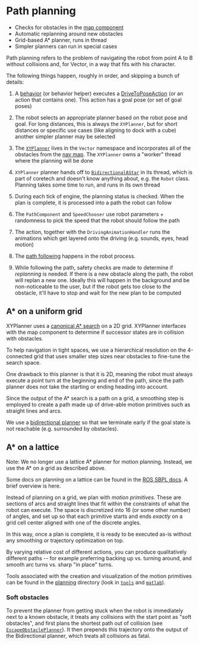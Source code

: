 # Path planning

* Checks for obstacles in the [map component](map.md)
* Automatic replanning around new obstacles
* Grid-based A* planner, runs in thread
* Simpler planners can run in special cases

Path planning refers to the problem of navigating the robot from point A to B without collisions and, for Vector, in a way that fits with his character.

The following things happen, roughly in order, and skipping a bunch of details:

1. A [behavior](behaviors.md) (or behavior helper) executes a [DriveToPoseAction](actions.md) (or an action that contains one). This action has a goal pose (or set of goal poses)
   
1. The robot selects an appropriate planner based on the robot pose and goal. For long distances, this is always the `XYPlanner`, but for short distances or specific use cases (like aligning to dock with a cube) another simpler planner may be selected

1. The [`XYPlanner`](/engine/xyPlanner.h) lives in the `Vector` namespace and incorporates all of the obstacles from the [nav map](map.md). The `XYPlanner` owns a "worker" thread where the planning will be done
   
1. `XYPlanner` planner hands off to [`BidirectionalAStar`](/coretech/planning/engine/bidirectionalAStar.h) in its thread, which is part of coretech and doesn't know anything about, e.g. the `Robot` class. Planning takes some time to run, and runs in its own thread

1. During each tick of engine, the planning status is checked. When the plan is complete, it is processed into a path the robot can follow
   
1. The `PathComponent` and `SpeedChooser` use robot parameters + randomness to pick the speed that the robot should follow the path

1. The action, together with the `DrivingAnimationHandler` runs the animations which get layered onto the driving (e.g. sounds, eyes, head motion)
   
1. The [path following](/robot/supervisor/src/pathFollower.h) happens in the robot process.

1. While following the path, safety checks are made to determine if _replanning_ is needed. If there is a new obstacle along the path, the robot will replan a new one. Ideally this will happen in the background and be non-noticeable to the user, but if the robot gets too close to the obstacle, it'll have to stop and wait for the new plan to be computed

## A* on a uniform grid

XYPlanner uses a [canonical A* search](https://en.wikipedia.org/wiki/A*_search_algorithm) on a 2D grid. XYPlanner interfaces with the map component to determine if successor states are in collision with obstacles.

To help navigation in tight spaces, we use a hierarchical resolution on the 4-connected grid that uses smaller step sizes near obstacles to fine-tune the search space.

One drawback to this planner is that it is 2D, meaning the robot must always execute a point turn at the beginning and end of the path, since the path planner does not take the starting or ending heading into account.

Since the output of the A* search is a path on a grid, a smoothing step is employed to create a path made up of drive-able motion primitives such as straight lines and arcs.

We use a [bidirectional planner](/coretech/planning/engine/bidirectionalAStar.h) so that we terminate early if the goal state is not reachable (e.g. surrounded by obstacles).

## A* on a lattice

Note: We no longer use a lattice A* planner for motion planning. Instead, we use the A* on a grid as described above.

Some docs on planning on a lattice can be found in the [ROS SBPL docs](http://wiki.ros.org/sbpl). A brief overview is here.

Instead of planning on a grid, we plan with _motion primitives_. These are sections of arcs and straight lines that fit within the constraints of what the robot can execute. The space is discretized into 16 (or some other number) of angles, and set up so that each primitive starts and ends _exactly_ on a grid cell center aligned with one of the discrete angles.

In this way, once a plan is complete, it is ready to be executed as-is without any smoothing or trajectory optimization on top.

By varying relative cost of different actions, you can produce qualitatively different paths -- for example preferring backing up vs. turning around, and smooth arc turns vs. sharp "in place" turns.

Tools associated with the creation and visualization of the motion primitives can be found in the [planning](/coretech/planning) directory (look in [`tools`](/coretech/planning/tools) and [`matlab`](/coretech/planning/matlab)).

### Soft obstacles

To prevent the planner from getting stuck when the robot is immediately next to a known obstacle, it treats any collisions with the start point as "soft obstacles", and first plans the shortest path out of collision (see [`EscapeObstaclePlanner`](/engine/xyPlannerConfig.h)). It then prepends this trajectory onto the output of the Bidirectional planner, which treats all collisions as fatal.
